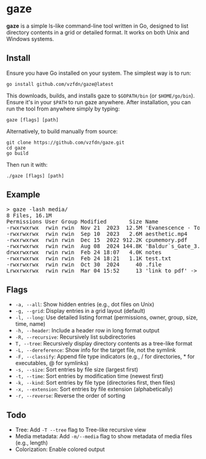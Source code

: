 # gaze

**gaze** is a simple ls-like command-line tool written in Go, designed to list directory contents in a grid or detailed format. It works on both Unix and Windows systems.

## Install

Ensure you have Go installed on your system. The simplest way is to run:

```
go install github.com/vzfdn/gaze@latest
```

This downloads, builds, and installs gaze to `$GOPATH/bin` (or `$HOME/go/bin`). Ensure it's in your `$PATH` to run gaze anywhere.
After installation, you can run the tool from anywhere simply by typing:

```
gaze [flags] [path]
```

Alternatively, to build manually from source:

```
git clone https://github.com/vzfdn/gaze.git
cd gaze
go build 
```

Then run it with:

```
./gaze [flags] [path]
```

## Example

<pre>
> gaze -lash media/
8 Files, 16.1M
Permissions User Group Modified       Size Name
-rwxrwxrwx  rwin rwin  Nov 21  2023  12.5M 'Evanescence - Tourniquet.mp3'
-rwxrwxrwx  rwin rwin  Sep 10  2023   2.6M aesthetic.mp4
-rwxrwxrwx  rwin rwin  Dec 15  2022 912.2K cpumemory.pdf
-rwxrwxrwx  rwin rwin  Aug 08  2024 144.8K 'Baldur`s_Gate_3.webp'
drwxrwxrwx  rwin rwin  Feb 24 18:07   4.0K notes
-rwxrwxrwx  rwin rwin  Feb 24 18:21   1.1K test.txt
-rwxrwxrwx  rwin rwin  Oct 30  2024     40 .file
Lrwxrwxrwx  rwin rwin  Mar 04 15:52     13 'link to pdf' -> cpumemory.pdf
</pre>

## Flags

- `-a, --all`: Show hidden entries (e.g., dot files on Unix)
- `-g, --grid`: Display entries in a grid layout (default)
- `-l, --long`: Use detailed listing format (permissions, owner, group, size, time, name)
- `-h, --header`: Include a header row in long format output
- `-R, --recursive`: Recursively list subdirectories
- `T, --tree`: Recursively display directory contents as a tree-like format
- `-L, --dereference`: Show info for the target file, not the symlink
- `-F, --classify`: Append file type indicators (e.g., / for directories, * for executables, @ for symlinks)
- `-s, --size`: Sort entries by file size (largest first)
- `-t, --time`: Sort entries by modification time (newest first)
- `-k, --kind`: Sort entries by file type (directories first, then files)
- `-x, --extension`: Sort entries by file extension (alphabetically)
- `-r, --reverse`: Reverse the order of sorting

## Todo

- Tree: Add `-T --tree` flag to Tree-like recursive view
- Media metadata: Add `-m/--media` flag to show metadata of media files (e.g., length)
- Colorization: Enable colored output
